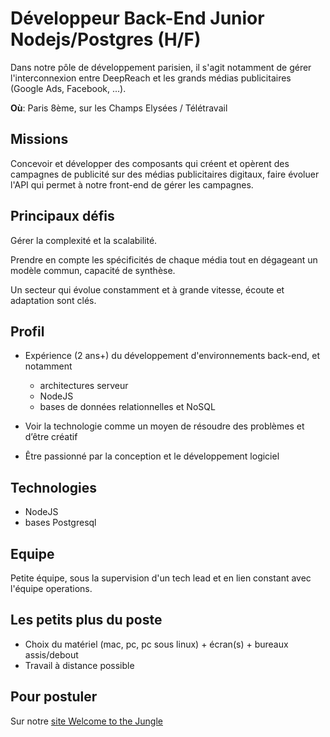 # Développeur Back-End Junior Nodejs/Postgres (H/F)

Dans notre pôle de développement parisien, il s'agit notamment de gérer l'interconnexion entre DeepReach et les grands médias publicitaires (Google Ads, Facebook, ...).

**Où**: Paris 8ème, sur les Champs Elysées / Télétravail

## Missions

Concevoir et développer des composants qui créent et opèrent des campagnes de publicité sur des médias publicitaires digitaux, faire évoluer l'API qui permet à notre front-end de gérer les campagnes.

## Principaux défis

Gérer la complexité et la scalabilité.

Prendre en compte les spécificités de chaque média tout en dégageant un modèle commun, capacité de synthèse.

Un secteur qui évolue constamment et à grande vitesse, écoute et adaptation sont clés.

## Profil

- Expérience (2 ans+) du développement d'environnements back-end, et notamment

  - architectures serveur
  - NodeJS
  - bases de données relationnelles et NoSQL

- Voir la technologie comme un moyen de résoudre des problèmes et d’être créatif
- Être passionné par la conception et le développement logiciel

## Technologies

- NodeJS
- bases Postgresql

## Equipe

Petite équipe, sous la supervision d'un tech lead et en lien constant avec l'équipe operations.

## Les petits plus du poste

- Choix du matériel (mac, pc, pc sous linux) + écran(s) + bureaux assis/debout
- Travail à distance possible

## Pour postuler

Sur notre [site Welcome to the Jungle](https://www.welcometothejungle.com/companies/deepreach/jobs/developpeur-back-end-junior-nodejs-postgres-h-f-cdi_paris)
